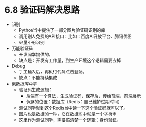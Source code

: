 # 6.8 验证码解决思路


- 识别
	- Python当中提供了一部分图片验证码识别的库
	- 调用别人免费的API接口：比如：百度AI开放平台、腾讯优图
	- 尽量不用识别
- 万能验证码
	- 开发同学提供的。
	- 缺点是：开发有工作量，到生产环境这个逻辑需要去掉
- Debug
	- 手工输入后，再执行代码点击登陆。
	- 缺点：不能持续集成
- 到数据库中拿
	- 验证码生成逻辑：
    	- 后端有一个算法，生成验证码，保存后，传给前端，前端展示
    	- 保存的位置：数据库（Redis：自己维护过期时间）
	- 测试同学就到这个Redis当中读一下这个验证码就可以了。
	- 图片也是数据的一种，它在数据库中就是一个字符串
	- 这里作为测试同学，需要搞清楚一个逻辑：身份验证。
